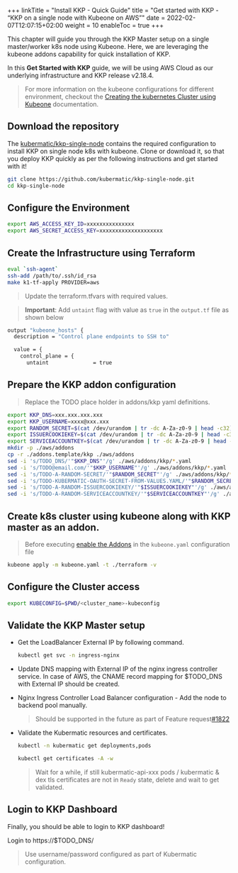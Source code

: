 +++
linkTitle = "Install KKP - Quick Guide"
title = "Get started with KKP - “KKP on a single node with Kubeone on AWS”"
date = 2022-02-07T12:07:15+02:00
weight = 10
enableToc = true
+++

This chapter will guide you through the KKP Master setup on a single master/worker k8s node using Kubeone. Here, we are leveraging the kubeone addons capability for quick installation of KKP.

In this **Get Started with KKP** guide, we will be using AWS Cloud as our underlying infrastructure and KKP release v2.18.4.

> For more information on the kubeone configurations for different environment, checkout the [Creating the kubernetes Cluster using Kubeone](https://docs.kubermatic.com/kubeone/master/tutorials/creating_clusters/) documentation.

## Download the repository

The [kubermatic/kkp-single-node](https://github.com/kubermatic/kkp-single-node) contains the required configuration to install KKP on single node k8s with kubeone. Clone or download it, so that you deploy KKP quickly as per the following instructions and get started with it!
```bash
git clone https://github.com/kubermatic/kkp-single-node.git
cd kkp-single-node
```

## Configure the Environment
```bash
export AWS_ACCESS_KEY_ID=xxxxxxxxxxxxxxx
export AWS_SECRET_ACCESS_KEY=xxxxxxxxxxxxxxxxxxxx
```

## Create the Infrastructure using Terraform
```bash
eval `ssh-agent`
ssh-add /path/to/.ssh/id_rsa
make k1-tf-apply PROVIDER=aws
```
> Update the terraform.tfvars with required values. 

> **Important**: Add `untaint` flag with value as `true` in the `output.tf` file as shown below
```bash
output "kubeone_hosts" {
  description = "Control plane endpoints to SSH to"

  value = {
    control_plane = {
      untaint              = true
```

## Prepare the KKP addon configuration
> Replace the TODO place holder in addons/kkp yaml definitions. 
```bash
export KKP_DNS=xxx.xxx.xxx.xxx
export KKP_USERNAME=xxxx@xxx.xxx
export RANDOM_SECRET=$(cat /dev/urandom | tr -dc A-Za-z0-9 | head -c32)
export ISSUERCOOKIEKEY=$(cat /dev/urandom | tr -dc A-Za-z0-9 | head -c32)
export SERVICEACCOUNTKEY=$(cat /dev/urandom | tr -dc A-Za-z0-9 | head -c32)
mkdir -p ./aws/addons
cp -r ./addons.template/kkp ./aws/addons
sed -i 's/TODO_DNS/'"$KKP_DNS"'/g' ./aws/addons/kkp/*.yaml
sed -i 's/TODO@email.com/'"$KKP_USERNAME"'/g' ./aws/addons/kkp/*.yaml
sed -i 's/TODO-A-RANDOM-SECRET/'"$RANDOM_SECRET"'/g' ./aws/addons/kkp/*.yaml
sed -i 's/TODO-KUBERMATIC-OAUTH-SECRET-FROM-VALUES.YAML/'"$RANDOM_SECRET"'/g' ./aws/addons/kkp/*.yaml
sed -i 's/TODO-A-RANDOM-ISSUERCOOKIEKEY/'"$ISSUERCOOKIEKEY"'/g' ./aws/addons/kkp/*.yaml
sed -i 's/TODO-A-RANDOM-SERVICEACCOUNTKEY/'"$SERVICEACCOUNTKEY"'/g' ./aws/addons/kkp/*.yaml
```

## Create k8s cluster using kubeone along with KKP master as an addon.
> Before executing [enable the Addons](https://docs.kubermatic.com/kubeone/master/guides/addons/#enabling-addons) in the `kubeone.yaml` configuration file
```bash
kubeone apply -m kubeone.yaml -t ./terraform -v
```

## Configure the Cluster access
```bash
export KUBECONFIG=$PWD/<cluster_name>-kubeconfig
```

## Validate the KKP Master setup

* Get the LoadBalancer External IP by following command.
  ```bash
  kubectl get svc -n ingress-nginx
  ```

* Update DNS mapping with External IP of the nginx ingress controller service. In case of AWS, the CNAME record mapping for $TODO_DNS with External IP should be created.

* Nginx Ingress Controller Load Balancer configuration - Add the node to backend pool manually.
  > Should be supported in the future as part of Feature request[#1822](https://github.com/kubermatic/kubeone/issues/1822)

* Validate the Kubermatic resources and certificates.
  ```bash
  kubectl -n kubermatic get deployments,pods
  ```
  ```bash
  kubectl get certificates -A -w
  ```
  > Wait for a while, if still kubermatic-api-xxx pods / kubermatic & dex tls certificates are not in `Ready` state, delete  and wait to get validated.

## Login to KKP Dashboard

Finally, you should be able to login to KKP dashboard! 

Login to https://$TODO_DNS/ 
> Use username/password configured as part of Kubermatic configuration. 

